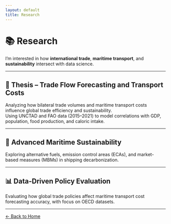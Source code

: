 ```yaml
---
layout: default
title: Research
---
```


# 📚 Research

I’m interested in how **international trade**, **maritime transport**, and **sustainability** intersect with data science.

---

## 🧠 Thesis – Trade Flow Forecasting and Transport Costs
Analyzing how bilateral trade volumes and maritime transport costs influence global trade efficiency and sustainability.  
Using UNCTAD and FAO data (2015–2021) to model correlations with GDP, population, food production, and caloric intake.

---

## 🌱 Advanced Maritime Sustainability
Exploring alternative fuels, emission control areas (ECAs), and market-based measures (MBMs) in shipping decarbonization.  

---

## 📊 Data-Driven Policy Evaluation
Evaluating how global trade policies affect maritime transport cost forecasting accuracy, with focus on OECD datasets.

---

[← Back to Home](index.md)
